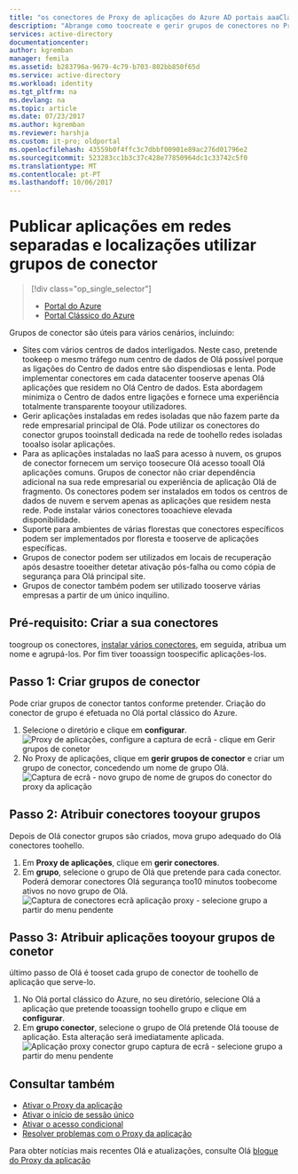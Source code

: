 ```yaml
---
title: "os conectores de Proxy de aplicações do Azure AD portais aaaClassic | Microsoft Docs"
description: "Abrange como toocreate e gerir grupos de conectores no Proxy de aplicações do Azure AD."
services: active-directory
documentationcenter: 
author: kgremban
manager: femila
ms.assetid: b283796a-9679-4c79-b703-802bb850f65d
ms.service: active-directory
ms.workload: identity
ms.tgt_pltfrm: na
ms.devlang: na
ms.topic: article
ms.date: 07/23/2017
ms.author: kgremban
ms.reviewer: harshja
ms.custom: it-pro; oldportal
ms.openlocfilehash: 43559b0f4ffc3c7dbbf00901e89ac276d01796e2
ms.sourcegitcommit: 523283cc1b3c37c428e77850964dc1c33742c5f0
ms.translationtype: MT
ms.contentlocale: pt-PT
ms.lasthandoff: 10/06/2017
---
```

# <a name="publish-applications-on-separate-networks-and-locations-using-connector-groups"></a>Publicar aplicações em redes separadas e localizações utilizar grupos de conector
> [!div class="op_single_selector"]
> * [Portal do Azure](active-directory-application-proxy-connectors-azure-portal.md)
> * [Portal Clássico do Azure](active-directory-application-proxy-connectors.md)
>
>

Grupos de conector são úteis para vários cenários, incluindo:

* Sites com vários centros de dados interligados. Neste caso, pretende tookeep o mesmo tráfego num centro de dados de Olá possível porque as ligações do Centro de dados entre são dispendiosas e lenta. Pode implementar conectores em cada datacenter tooserve apenas Olá aplicações que residem no Olá Centro de dados. Esta abordagem minimiza o Centro de dados entre ligações e fornece uma experiência totalmente transparente tooyour utilizadores.
* Gerir aplicações instaladas em redes isoladas que não fazem parte da rede empresarial principal de Olá. Pode utilizar os conectores do conector grupos tooinstall dedicada na rede de toohello redes isoladas tooalso isolar aplicações.
* Para as aplicações instaladas no IaaS para acesso à nuvem, os grupos de conector fornecem um serviço toosecure Olá acesso tooall Olá aplicações comuns. Grupos de conector não criar dependência adicional na sua rede empresarial ou experiência de aplicação Olá de fragmento. Os conectores podem ser instalados em todos os centros de dados de nuvem e servem apenas as aplicações que residem nesta rede. Pode instalar vários conectores tooachieve elevada disponibilidade.
* Suporte para ambientes de várias florestas que conectores específicos podem ser implementados por floresta e tooserve de aplicações específicas.
* Grupos de conector podem ser utilizados em locais de recuperação após desastre tooeither detetar ativação pós-falha ou como cópia de segurança para Olá principal site.
* Grupos de conector também podem ser utilizado tooserve várias empresas a partir de um único inquilino.

## <a name="prerequisite-create-your-connectors"></a>Pré-requisito: Criar a sua conectores
toogroup os conectores, [instalar vários conectores](active-directory-application-proxy-enable.md), em seguida, atribua um nome e agrupá-los. Por fim tiver tooassign toospecific aplicações-los.

## <a name="step-1-create-connector-groups"></a>Passo 1: Criar grupos de conector
Pode criar grupos de conector tantos conforme pretender. Criação do conector de grupo é efetuada no Olá portal clássico do Azure.

1. Selecione o diretório e clique em **configurar**.  
    ![Proxy de aplicações, configure a captura de ecrã - clique em Gerir grupos de conetor](./media/active-directory-application-proxy-connectors/app_proxy_connectors_creategroup.png)
2. No Proxy de aplicações, clique em **gerir grupos de conector** e criar um grupo de conector, concedendo um nome de grupo Olá.  
    ![Captura de ecrã - novo grupo de nome de grupos do conector do proxy da aplicação](./media/active-directory-application-proxy-connectors/app_proxy_connectors_namegroup.png)

## <a name="step-2-assign-connectors-tooyour-groups"></a>Passo 2: Atribuir conectores tooyour grupos
Depois de Olá conector grupos são criados, mova grupo adequado do Olá conectores toohello.

1. Em **Proxy de aplicações**, clique em **gerir conectores**.
2. Em **grupo**, selecione o grupo de Olá que pretende para cada conector. Poderá demorar conectores Olá segurança too10 minutos toobecome ativos no novo grupo de Olá.  
    ![Captura de conectores ecrã aplicação proxy - selecione grupo a partir do menu pendente](./media/active-directory-application-proxy-connectors/app_proxy_connectors_connectorlist.png)

## <a name="step-3-assign-applications-tooyour-connector-groups"></a>Passo 3: Atribuir aplicações tooyour grupos de conetor
último passo de Olá é tooset cada grupo de conector de toohello de aplicação que serve-lo.

1. No Olá portal clássico do Azure, no seu diretório, selecione Olá a aplicação que pretende tooassign toohello grupo e clique em **configurar**.
2. Em **grupo conector**, selecione o grupo de Olá pretende Olá toouse de aplicação. Esta alteração será imediatamente aplicada.  
    ![Aplicação proxy conector grupo captura de ecrã - selecione grupo a partir do menu pendente](./media/active-directory-application-proxy-connectors/app_proxy_connectors_newgroup.png)

## <a name="see-also"></a>Consultar também
* [Ativar o Proxy da aplicação](active-directory-application-proxy-enable.md)
* [Ativar o início de sessão único](active-directory-application-proxy-sso-using-kcd.md)
* [Ativar o acesso condicional](active-directory-application-proxy-conditional-access.md)
* [Resolver problemas com o Proxy da aplicação](active-directory-application-proxy-troubleshoot.md)

Para obter notícias mais recentes Olá e atualizações, consulte Olá [blogue do Proxy da aplicação](http://blogs.technet.com/b/applicationproxyblog/)
